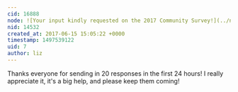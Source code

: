 ```yaml
---
cid: 16888
node: ![Your input kindly requested on the 2017 Community Survey!](../notes/liz/06-13-2017/your-input-kindly-requested)
nid: 14532
created_at: 2017-06-15 15:05:22 +0000
timestamp: 1497539122
uid: 7
author: liz
---
```


Thanks everyone for sending in 20 responses in the first 24 hours! I really appreciate it, it's a big help, and please keep them coming!
